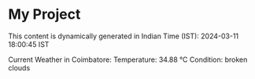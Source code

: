 # My Project

This content is dynamically generated in Indian Time (IST): 2024-03-11 18:00:45 IST


Current Weather in Coimbatore:
Temperature: 34.88 °C
Condition: broken clouds
